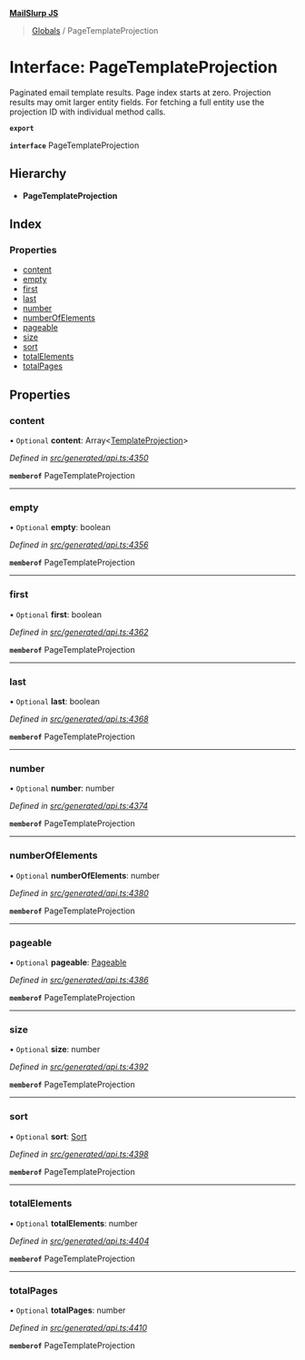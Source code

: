 **[MailSlurp JS](../README.md)**

> [Globals](../README.md) / PageTemplateProjection

# Interface: PageTemplateProjection

Paginated email template results. Page index starts at zero. Projection results may omit larger entity fields. For fetching a full entity use the projection ID with individual method calls.

**`export`** 

**`interface`** PageTemplateProjection

## Hierarchy

* **PageTemplateProjection**

## Index

### Properties

* [content](pagetemplateprojection.md#content)
* [empty](pagetemplateprojection.md#empty)
* [first](pagetemplateprojection.md#first)
* [last](pagetemplateprojection.md#last)
* [number](pagetemplateprojection.md#number)
* [numberOfElements](pagetemplateprojection.md#numberofelements)
* [pageable](pagetemplateprojection.md#pageable)
* [size](pagetemplateprojection.md#size)
* [sort](pagetemplateprojection.md#sort)
* [totalElements](pagetemplateprojection.md#totalelements)
* [totalPages](pagetemplateprojection.md#totalpages)

## Properties

### content

• `Optional` **content**: Array\<[TemplateProjection](templateprojection.md)>

*Defined in [src/generated/api.ts:4350](https://github.com/mailslurp/mailslurp-client/blob/3871a9e/src/generated/api.ts#L4350)*

**`memberof`** PageTemplateProjection

___

### empty

• `Optional` **empty**: boolean

*Defined in [src/generated/api.ts:4356](https://github.com/mailslurp/mailslurp-client/blob/3871a9e/src/generated/api.ts#L4356)*

**`memberof`** PageTemplateProjection

___

### first

• `Optional` **first**: boolean

*Defined in [src/generated/api.ts:4362](https://github.com/mailslurp/mailslurp-client/blob/3871a9e/src/generated/api.ts#L4362)*

**`memberof`** PageTemplateProjection

___

### last

• `Optional` **last**: boolean

*Defined in [src/generated/api.ts:4368](https://github.com/mailslurp/mailslurp-client/blob/3871a9e/src/generated/api.ts#L4368)*

**`memberof`** PageTemplateProjection

___

### number

• `Optional` **number**: number

*Defined in [src/generated/api.ts:4374](https://github.com/mailslurp/mailslurp-client/blob/3871a9e/src/generated/api.ts#L4374)*

**`memberof`** PageTemplateProjection

___

### numberOfElements

• `Optional` **numberOfElements**: number

*Defined in [src/generated/api.ts:4380](https://github.com/mailslurp/mailslurp-client/blob/3871a9e/src/generated/api.ts#L4380)*

**`memberof`** PageTemplateProjection

___

### pageable

• `Optional` **pageable**: [Pageable](pageable.md)

*Defined in [src/generated/api.ts:4386](https://github.com/mailslurp/mailslurp-client/blob/3871a9e/src/generated/api.ts#L4386)*

**`memberof`** PageTemplateProjection

___

### size

• `Optional` **size**: number

*Defined in [src/generated/api.ts:4392](https://github.com/mailslurp/mailslurp-client/blob/3871a9e/src/generated/api.ts#L4392)*

**`memberof`** PageTemplateProjection

___

### sort

• `Optional` **sort**: [Sort](sort.md)

*Defined in [src/generated/api.ts:4398](https://github.com/mailslurp/mailslurp-client/blob/3871a9e/src/generated/api.ts#L4398)*

**`memberof`** PageTemplateProjection

___

### totalElements

• `Optional` **totalElements**: number

*Defined in [src/generated/api.ts:4404](https://github.com/mailslurp/mailslurp-client/blob/3871a9e/src/generated/api.ts#L4404)*

**`memberof`** PageTemplateProjection

___

### totalPages

• `Optional` **totalPages**: number

*Defined in [src/generated/api.ts:4410](https://github.com/mailslurp/mailslurp-client/blob/3871a9e/src/generated/api.ts#L4410)*

**`memberof`** PageTemplateProjection

